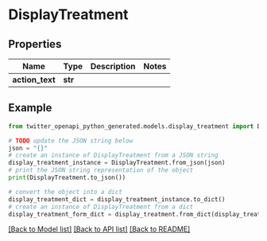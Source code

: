 # DisplayTreatment


## Properties

Name | Type | Description | Notes
------------ | ------------- | ------------- | -------------
**action_text** | **str** |  | 

## Example

```python
from twitter_openapi_python_generated.models.display_treatment import DisplayTreatment

# TODO update the JSON string below
json = "{}"
# create an instance of DisplayTreatment from a JSON string
display_treatment_instance = DisplayTreatment.from_json(json)
# print the JSON string representation of the object
print(DisplayTreatment.to_json())

# convert the object into a dict
display_treatment_dict = display_treatment_instance.to_dict()
# create an instance of DisplayTreatment from a dict
display_treatment_form_dict = display_treatment.from_dict(display_treatment_dict)
```
[[Back to Model list]](../README.md#documentation-for-models) [[Back to API list]](../README.md#documentation-for-api-endpoints) [[Back to README]](../README.md)


